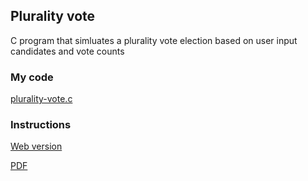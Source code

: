 ## Plurality vote
C program that simluates a plurality vote election based on user input candidates and vote counts

### My code
[plurality-vote.c](/c/plurality-vote/plurality-vote.c)

### Instructions
[Web version](https://cs50.harvard.edu/x/2021/psets/3/plurality/)

[PDF](/c/plurality-vote/instructions.pdf)
